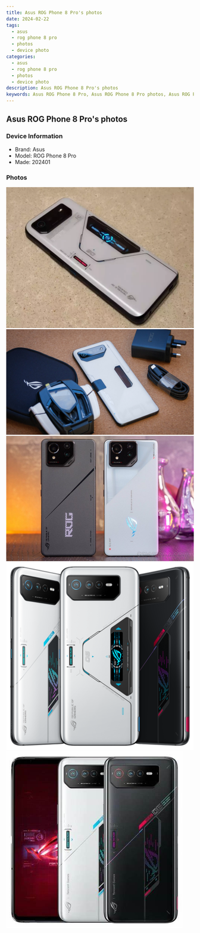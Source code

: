 ```yaml
---
title: Asus ROG Phone 8 Pro's photos
date: 2024-02-22
tags: 
  - asus
  - rog phone 8 pro
  - photos
  - device photo
categories: 
  - asus
  - rog phone 8 pro
  - photos
  - device photo
description: Asus ROG Phone 8 Pro's photos
keywords: Asus ROG Phone 8 Pro, Asus ROG Phone 8 Pro photos, Asus ROG Phone 8 Pro device photo
---
```


## Asus ROG Phone 8 Pro's photos

### Device Information

- Brand: Asus
- Model: ROG Phone 8 Pro
- Made: 202401

### Photos

![/images/best-assets/devices/asus/asus-rog-phone-8-pro/1.jpg](/images/best-assets/devices/asus/asus-rog-phone-8-pro/1.jpg)
![/images/best-assets/devices/asus/asus-rog-phone-8-pro/2.jpg](/images/best-assets/devices/asus/asus-rog-phone-8-pro/2.jpg)
![/images/best-assets/devices/asus/asus-rog-phone-8-pro/3.jpg](/images/best-assets/devices/asus/asus-rog-phone-8-pro/3.jpg)
![/images/best-assets/devices/asus/asus-rog-phone-8-pro/4.jpg](/images/best-assets/devices/asus/asus-rog-phone-8-pro/4.jpg)
![/images/best-assets/devices/asus/asus-rog-phone-8-pro/5.jpg](/images/best-assets/devices/asus/asus-rog-phone-8-pro/5.jpg)
